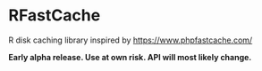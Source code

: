 # RFastCache
R disk caching library inspired by https://www.phpfastcache.com/

**Early alpha release. Use at own risk. API will most likely change.**
